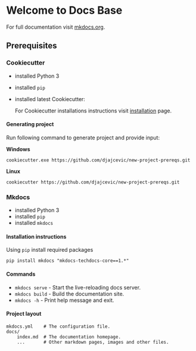 # Welcome to Docs Base



For full documentation visit [mkdocs.org](https://www.mkdocs.org).

## Prerequisites

### Cookiecutter

- installed Python 3
- installed `pip`
- installed latest Cookiecutter:
  
    For Cookiecutter installations instructions visit [installation](https://cookiecutter.readthedocs.io/en/stable/installation.html) page.

#### Generating project

Run following command to generate project and provide input:

**Windows**
```shell
cookiecutter.exe https://github.com/djajcevic/new-project-prereqs.git
```
**Linux**
```shell
cookiecutter https://github.com/djajcevic/new-project-prereqs.git
```

### Mkdocs

- installed Python 3
- installed `pip`
- installed `mkdocs`

#### Installation instructions

Using `pip` install required packages

```
pip install mkdocs "mkdocs-techdocs-core==1.*"
```

#### Commands

* `mkdocs serve` - Start the live-reloading docs server.
* `mkdocs build` - Build the documentation site.
* `mkdocs -h` - Print help message and exit.

#### Project layout

    mkdocs.yml    # The configuration file.
    docs/
        index.md  # The documentation homepage.
        ...       # Other markdown pages, images and other files.

